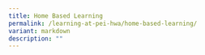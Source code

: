 ```yaml
---
title: Home Based Learning
permalink: /learning-at-pei-hwa/home-based-learning/
variant: markdown
description: ""
---
```


